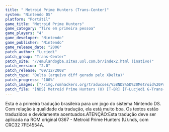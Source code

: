 ```yaml
---
title: " Metroid Prime Hunters (Trans-Center)"
system: "Nintendo DS"
platform: "Portátil"
game_title: "Metroid Prime Hunters"
game_category: "Tiro em primeira pessoa"
game_players: "4"
game_developer: "Nintendo"
game_publisher: "Nintendo"
game_release_date: "2006"
patch_author: "Lucjedi"
patch_group: "Trans-Center"
patch_site: "//emulandogba.sites.uol.com.br/index2.html (inativo)"
patch_version: "2.0"
patch_release: "09/12/2008"
patch_type: "Delta (arquivo diff gerado pelo XDelta)"
patch_progress: "100%"
patch_images: ["//img.romhackers.org/traducoes/%5BNDS%5D%20Metroid%20Prime%20Hunters%20-%20Trans-Center%20-%201.png","//img.romhackers.org/traducoes/%5BNDS%5D%20Metroid%20Prime%20Hunters%20-%20Trans-Center%20-%202.png","//img.romhackers.org/traducoes/%5BNDS%5D%20Metroid%20Prime%20Hunters%20-%20Trans-Center%20-%203.png"]
patch_file: "[NDS] Metroid Prime Hunters (U) [T-BR] [T-Lucjedi G-Trans-Center] [V-2.0 P-100% A-2008].zip"
---
```

Esta é a primeira tradução brasileira para um jogo do sistema Nintendo DS. Com relação à qualidade da tradução, ela está muito boa. Os textos estão traduzidos e devidamente acentuados.ATENÇÃO:Esta tradução deve ser aplicada na ROM original 0367 - Metroid Prime Hunters (U).nds, com CRC32 7FE4554A.